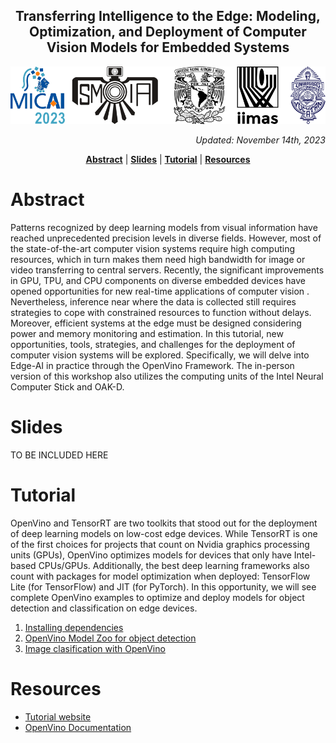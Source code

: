 <h2 align="center">  <b>Transferring Intelligence to the Edge:</b> Modeling, Optimization, and Deployment of Computer Vision Models for Embedded Systems </h2>

<img title="" alt="Alt text" src="images/logos.png">

<p align='right'><i>  Updated: November 14th, 2023 </i></p> <div align="center">
  <a href="#Abstract"><b>Abstract</b></a> |
  <a href="#Contents"><b>Slides</b></a> |
  <a href="#Contents"><b>Tutorial</b></a> |
  <a href="#Results"><b>Resources</b></a> 
</div>


# Abstract 

Patterns recognized by deep learning models from visual information have reached unprecedented precision levels in diverse fields. However, most of the state-of-the-art computer vision systems require high computing resources, which in turn makes them need high bandwidth for image or video transferring to central servers. Recently, the significant improvements in GPU, TPU, and CPU components on diverse embedded devices have opened opportunities for new real-time applications of computer vision . Nevertheless, inference near where the data is collected still requires strategies to cope with constrained resources to function without delays. Moreover, efficient systems at the edge must be designed considering power and memory monitoring and estimation. In this tutorial, new opportunities, tools, strategies, and challenges for the deployment of computer vision systems will be explored. Specifically, we will delve into Edge-AI in practice through the OpenVino Framework. The in-person version of this workshop also utilizes the computing units of the Intel Neural Computer Stick and OAK-D.

# Slides 
TO BE INCLUDED HERE

# Tutorial 

OpenVino and TensorRT are two toolkits that stood out for the deployment of deep learning models on low-cost edge devices. While TensorRT is one of the first choices for projects that count on Nvidia graphics processing units (GPUs), OpenVino optimizes models for devices that only have Intel-based CPUs/GPUs. Additionally, the best deep learning frameworks also count with packages for model optimization when deployed: TensorFlow Lite (for TensorFlow) and JIT (for PyTorch). In this opportunity, we will see complete OpenVino examples to optimize and deploy models for object detection and classification on edge devices. 

1. [Installing dependencies](01-insalling-dependencies.md)
2. [OpenVino Model Zoo for object detection](02-model-zoo-for-object-detection.md)
3. [Image clasification with OpenVino](03-image-classification-with-openvino.md)

# Resources

- [Tutorial website](http://www.micai.org/2023/t7.php)
- [OpenVino Documentation](https://docs.openvino.ai/2023.1/home.html)